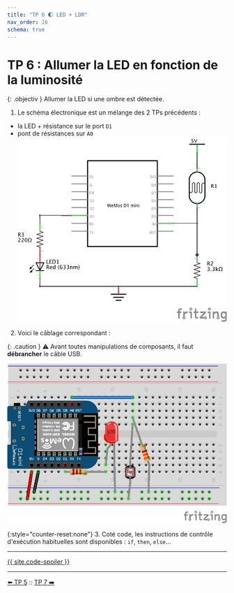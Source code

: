 ```yaml
---
title: "TP 6 🌓 LED + LDR"
nav_order: 26
schema: true
---
```


# TP 6 : Allumer la LED en fonction de la luminosité

{: .objectiv }
Allumer la LED si une ombre est détectée.

1. Le schéma électronique est un mélange des 2 TPs précédents :
  - la LED + résistance sur le port `D1`
  - pont de résistances sur `A0`
![schema-tp5](resources/tp6-schema.jpg)

2. Voici le câblage correspondant :

{: .caution }
⚠️ Avant toutes manipulations de composants, il faut **débrancher** le câble USB.

![montage-tp5](resources/tp6-montage.jpg)

{:style="counter-reset:none"}
3. Coté code, les instructions de contrôle d'exécution habituelles sont disponibles : `if`, `then`, `else`...

----
[{{ site.code-spoiler }}](tp6_code.md)

----
[⬅️ TP 5](tp5.md) :: [TP 7 ➡️](tp7.md)
